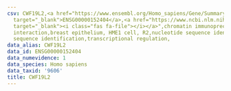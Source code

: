 ```yaml
---
csv: CWF19L2,<a href="https://www.ensembl.org/Homo_sapiens/Gene/Summary?db=core;g=ENSG00000152404"
  target="_blank">ENSG00000152404</a>,<a href="https://www.ncbi.nlm.nih.gov/pubmed/22863008"
  target="_blank"><i class="fas fa-file"></i></a>",chromatin immunoprecipitation assay,direct
  interaction,breast epithelium, HME1 cell, R2,nucleotide sequence identification,nucleotide
  sequence identification,transcriptional regulation,
data_alias: CWF19L2
data_id: ENSG00000152404
data_numevidence: 1
data_species: Homo sapiens
data_taxid: '9606'
title: CWF19L2
---
```

